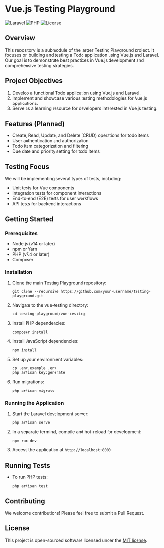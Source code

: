 # Vue.js Testing Playground

![Laravel](https://img.shields.io/badge/Laravel-^11.23.5-blue)
![PHP](https://img.shields.io/badge/PHP-^v8.2.15-yellow)
![License](https://img.shields.io/badge/license-MIT-green)

## Overview

This repository is a submodule of the larger Testing Playground project. It focuses on building and testing a Todo application using Vue.js and Laravel. Our goal is to demonstrate best practices in Vue.js development and comprehensive testing strategies.

## Project Objectives

1. Develop a functional Todo application using Vue.js and Laravel.
2. Implement and showcase various testing methodologies for Vue.js applications.
3. Serve as a learning resource for developers interested in Vue.js testing.

## Features (Planned)

- Create, Read, Update, and Delete (CRUD) operations for todo items
- User authentication and authorization
- Todo item categorization and filtering
- Due date and priority setting for todo items

## Testing Focus

We will be implementing several types of tests, including:

- Unit tests for Vue components
- Integration tests for component interactions
- End-to-end (E2E) tests for user workflows
- API tests for backend interactions

## Getting Started

### Prerequisites

- Node.js (v14 or later)
- npm or Yarn
- PHP (v7.4 or later)
- Composer

### Installation

1. Clone the main Testing Playground repository:

    ```
    git clone --recursive https://github.com/your-username/testing-playground.git
    ```

2. Navigate to the vue-testing directory:

    ```
    cd testing-playground/vue-testing
    ```

3. Install PHP dependencies:

    ```
    composer install
    ```

4. Install JavaScript dependencies:

    ```
    npm install
    ```
    
5. Set up your environment variables:

    ```
    cp .env.example .env
    php artisan key:generate
    ```
    
6. Run migrations:

    ```
    php artisan migrate
    ```

### Running the Application

1. Start the Laravel development server:

    ```
    php artisan serve
    ```

2. In a separate terminal, compile and hot-reload for development:

    ```
    npm run dev
    ```

3. Access the application at `http://localhost:8000`


## Running Tests

- To run PHP tests:

    ```
    php artisan test
    ```

## Contributing

We welcome contributions! Please feel free to submit a Pull Request.

## License

This project is open-sourced software licensed under the [MIT license](https://opensource.org/licenses/MIT).
